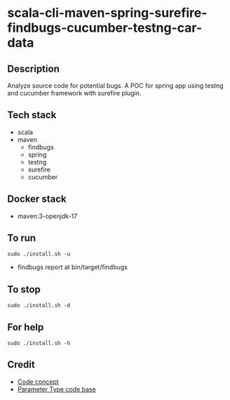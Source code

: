 # scala-cli-maven-spring-surefire-findbugs-cucumber-testng-car-data

## Description
Analyze source code for potential bugs.
A POC for spring app using testng
and cucumber framework with surefire plugin.

## Tech stack
- scala
- maven
	- findbugs
  - spring
  - testng
  - surefire
  - cucumber

## Docker stack
- maven:3-openjdk-17

## To run
`sudo ./install.sh -u`
- findbugs report at bin/target/findbugs

## To stop
`sudo ./install.sh -d`

## For help
`sudo ./install.sh -h`

## Credit
- [Code concept](https://stackoverflow.com/questions/67847818/maven-junit-5-cucumber-not-running-tests)
- [Parameter Type code base](https://thepracticaldeveloper.com/cucumber-guide-3-step-definitions-state/)
